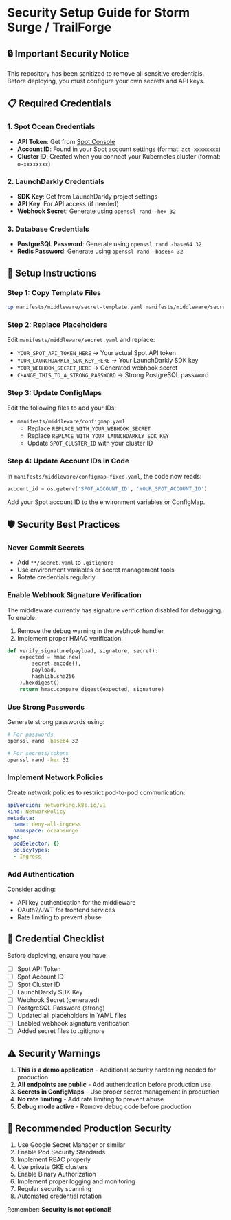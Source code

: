 # Security Setup Guide for Storm Surge / TrailForge

## 🔒 Important Security Notice

This repository has been sanitized to remove all sensitive credentials. Before deploying, you must configure your own secrets and API keys.

## 📋 Required Credentials

### 1. Spot Ocean Credentials
- **API Token**: Get from [Spot Console](https://console.spotinst.com/)
- **Account ID**: Found in your Spot account settings (format: `act-xxxxxxxx`)
- **Cluster ID**: Created when you connect your Kubernetes cluster (format: `o-xxxxxxxx`)

### 2. LaunchDarkly Credentials
- **SDK Key**: Get from LaunchDarkly project settings
- **API Key**: For API access (if needed)
- **Webhook Secret**: Generate using `openssl rand -hex 32`

### 3. Database Credentials
- **PostgreSQL Password**: Generate using `openssl rand -base64 32`
- **Redis Password**: Generate using `openssl rand -base64 32`

## 🚀 Setup Instructions

### Step 1: Copy Template Files
```bash
cp manifests/middleware/secret-template.yaml manifests/middleware/secret.yaml
```

### Step 2: Replace Placeholders
Edit `manifests/middleware/secret.yaml` and replace:
- `YOUR_SPOT_API_TOKEN_HERE` → Your actual Spot API token
- `YOUR_LAUNCHDARKLY_SDK_KEY_HERE` → Your LaunchDarkly SDK key
- `YOUR_WEBHOOK_SECRET_HERE` → Generated webhook secret
- `CHANGE_THIS_TO_A_STRONG_PASSWORD` → Strong PostgreSQL password

### Step 3: Update ConfigMaps
Edit the following files to add your IDs:
- `manifests/middleware/configmap.yaml`
  - Replace `REPLACE_WITH_YOUR_WEBHOOK_SECRET`
  - Replace `REPLACE_WITH_YOUR_LAUNCHDARKLY_SDK_KEY`
  - Update `SPOT_CLUSTER_ID` with your cluster ID
  
### Step 4: Update Account IDs in Code
In `manifests/middleware/configmap-fixed.yaml`, the code now reads:
```python
account_id = os.getenv('SPOT_ACCOUNT_ID', 'YOUR_SPOT_ACCOUNT_ID')
```

Add your Spot account ID to the environment variables or ConfigMap.

## 🛡️ Security Best Practices

### Never Commit Secrets
- Add `**/secret.yaml` to `.gitignore`
- Use environment variables or secret management tools
- Rotate credentials regularly

### Enable Webhook Signature Verification
The middleware currently has signature verification disabled for debugging. To enable:

1. Remove the debug warning in the webhook handler
2. Implement proper HMAC verification:
```python
def verify_signature(payload, signature, secret):
    expected = hmac.new(
        secret.encode(),
        payload,
        hashlib.sha256
    ).hexdigest()
    return hmac.compare_digest(expected, signature)
```

### Use Strong Passwords
Generate strong passwords using:
```bash
# For passwords
openssl rand -base64 32

# For secrets/tokens
openssl rand -hex 32
```

### Implement Network Policies
Create network policies to restrict pod-to-pod communication:
```yaml
apiVersion: networking.k8s.io/v1
kind: NetworkPolicy
metadata:
  name: deny-all-ingress
  namespace: oceansurge
spec:
  podSelector: {}
  policyTypes:
  - Ingress
```

### Add Authentication
Consider adding:
- API key authentication for the middleware
- OAuth2/JWT for frontend services
- Rate limiting to prevent abuse

## 📝 Credential Checklist

Before deploying, ensure you have:
- [ ] Spot API Token
- [ ] Spot Account ID
- [ ] Spot Cluster ID
- [ ] LaunchDarkly SDK Key
- [ ] Webhook Secret (generated)
- [ ] PostgreSQL Password (strong)
- [ ] Updated all placeholders in YAML files
- [ ] Enabled webhook signature verification
- [ ] Added secret files to .gitignore

## ⚠️ Security Warnings

1. **This is a demo application** - Additional security hardening needed for production
2. **All endpoints are public** - Add authentication before production use
3. **Secrets in ConfigMaps** - Use proper secret management in production
4. **No rate limiting** - Add rate limiting to prevent abuse
5. **Debug mode active** - Remove debug code before production

## 🔐 Recommended Production Security

1. Use Google Secret Manager or similar
2. Enable Pod Security Standards
3. Implement RBAC properly
4. Use private GKE clusters
4. Enable Binary Authorization
5. Implement proper logging and monitoring
6. Regular security scanning
7. Automated credential rotation

Remember: **Security is not optional!**